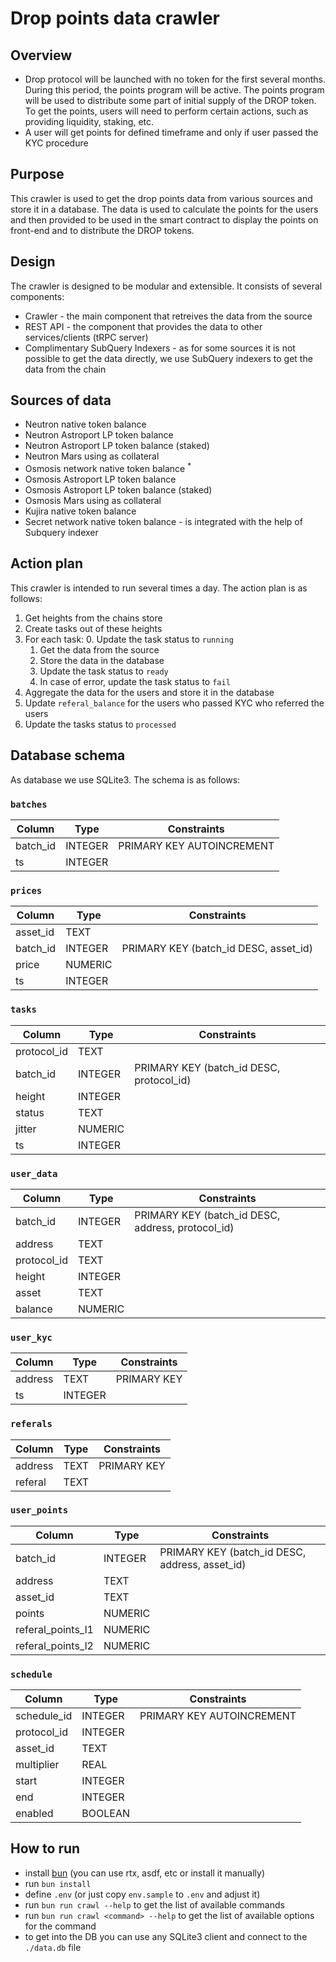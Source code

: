 # Drop points data crawler

## Overview
* Drop protocol will be launched with no token for the first several months. During this period, the points program will be active. The points program will be used to distribute some part of initial supply of the DROP token. To get the points, users will need to perform certain actions, such as providing liquidity, staking, etc. 
* A user will get points for defined timeframe and only if user passed the KYC procedure

## Purpose
This crawler is used to get the drop points data from various sources and store it in a database. The data is used to calculate the points for the users and then provided to be used in the smart contract to display the points on front-end and to distribute the DROP tokens.

## Design
The crawler is designed to be modular and extensible. It consists of several components:
* Crawler - the main component that retreives the data from the source
* REST API - the component that provides the data to other services/clients (tRPC server)
* Complimentary SubQuery Indexers - as for some sources it is not possible to get the data directly, we use SubQuery indexers to get the data from the chain

## Sources of data
- Neutron native token balance
- Neutron Astroport LP token balance
- Neutron Astroport LP token balance (staked)
- Neutron Mars using as collateral
- Osmosis network native token balance <sup>*</sup>
- Osmosis Astroport LP token balance
- Osmosis Astroport LP token balance (staked)
- Osmosis Mars using as collateral
- Kujira native token balance
- Secret network native token balance <sup>*</sup>
<sup>*</sup> - is integrated with the help of Subquery indexer

## Action plan
This crawler is intended to run several times a day. The action plan is as follows:
1. Get heights from the chains store 
2. Create tasks out of these heights
3. For each task:
    0. Update the task status to `running`
    1. Get the data from the source
    2. Store the data in the database
    3. Update the task status to `ready`
    4. In case of error, update the task status to `fail`
4. Aggregate the data for the users and store it in the database
5. Update `referal_balance` for the users who passed KYC who referred the users 
6. Update the tasks status to `processed`

## Database schema
As database we use SQLite3. The schema is as follows:

### `batches`

| Column   | Type    | Constraints                           |
|----------|---------|---------------------------------------|
| batch_id | INTEGER | PRIMARY KEY AUTOINCREMENT             |
| ts       | INTEGER |                                       |

### `prices`

| Column   | Type    | Constraints                           |
|----------|---------|---------------------------------------|
| asset_id | TEXT    |                                       |
| batch_id | INTEGER | PRIMARY KEY (batch_id DESC, asset_id) |
| price    | NUMERIC |                                       |
| ts       | INTEGER |                                       |

### `tasks`

| Column      | Type    | Constraints                             |
|-------------|---------|-----------------------------------------|
| protocol_id | TEXT    |                                         |
| batch_id    | INTEGER | PRIMARY KEY (batch_id DESC, protocol_id)|
| height      | INTEGER |                                         |
| status      | TEXT    |                                         |
| jitter      | NUMERIC |                                         |
| ts          | INTEGER |                                         |

### `user_data`

| Column      | Type    | Constraints                               |
|-------------|---------|-------------------------------------------|
| batch_id    | INTEGER | PRIMARY KEY (batch_id DESC, address, protocol_id) |
| address     | TEXT    |                                           |
| protocol_id | TEXT    |                                           |
| height      | INTEGER |                                           |
| asset       | TEXT    |                                           |
| balance     | NUMERIC |                                           |

### `user_kyc`

| Column  | Type    | Constraints       |
|---------|---------|-------------------|
| address | TEXT    | PRIMARY KEY       |
| ts      | INTEGER |                   |

### `referals`

| Column  | Type    | Constraints       |
|---------|---------|-------------------|
| address | TEXT    | PRIMARY KEY       |
| referal | TEXT    |                   |

### `user_points`

| Column           | Type    | Constraints                               |
|------------------|---------|-------------------------------------------|
| batch_id         | INTEGER | PRIMARY KEY (batch_id DESC, address, asset_id) |
| address          | TEXT    |                                           |
| asset_id         | TEXT    |                                           |
| points           | NUMERIC |                                           |
| referal_points_l1| NUMERIC |                                           |
| referal_points_l2| NUMERIC |                                           |

### `schedule`

| Column      | Type    | Constraints                           |
|-------------|---------|---------------------------------------|
| schedule_id | INTEGER | PRIMARY KEY AUTOINCREMENT             |
| protocol_id | INTEGER |                                       |
| asset_id    | TEXT    |                                       |
| multiplier  | REAL    |                                       |
| start       | INTEGER |                                       |
| end         | INTEGER |                                       |
| enabled     | BOOLEAN |                                       |

## How to run
* install [bun](https://bun.sh/) (you can use rtx, asdf, etc or install it manually)
* run `bun install`
* define `.env` (or just copy `env.sample` to `.env` and adjust it)
* run `bun run crawl --help` to get the list of available commands
* run `bun run crawl <command> --help` to get the list of available options for the command
* to get into the DB you can use any SQLite3 client and connect to the `./data.db` file
